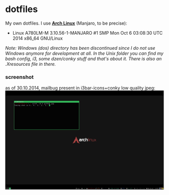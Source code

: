 dotfiles
========
My own dotfiles. I use [**Arch Linux**](https://archlinux.org) (Manjaro, to be precise):
* Linux A780LM-M 3.10.56-1-MANJARO #1 SMP Mon Oct 6 03:08:30 UTC 2014 x86_64 GNU/Linux

*Note: Windows (dos) directory has been discontinued since I do not use Windows anymore for development at all.
In the Unix folder you can find my bash config, i3, some dzen/conky stuff and that's about it. There is also an .Xresources file in there.*

### screenshot
as of 30.10.2014, mailbug present in i3bar-icons+conky low quality jpeg:
![this is how it looks no](http://raw.githubusercontent.com/infyhr/dotfiles/master/nix/screenshot.jpg ".")
